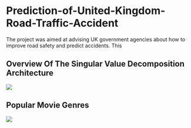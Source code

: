 # Prediction-of-United-Kingdom-Road-Traffic-Accident
The project was aimed at advising UK government agencies about how to improve road safety and predict accidents. This


## Overview Of The Singular Value Decomposition Architecture  
![](Images/Picture%201.png) 
## Popular Movie Genres  
![](Images/Picture%202.png)
